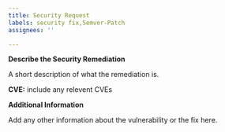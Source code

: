 ```yaml
---
title: Security Request
labels: security fix,Semver-Patch
assignees: ''

---
```


**Describe the Security Remediation**

A short description of what the remediation is.

**CVE:** include any relevent CVEs

**Additional Information**

Add any other information about the vulnerability or the fix here.